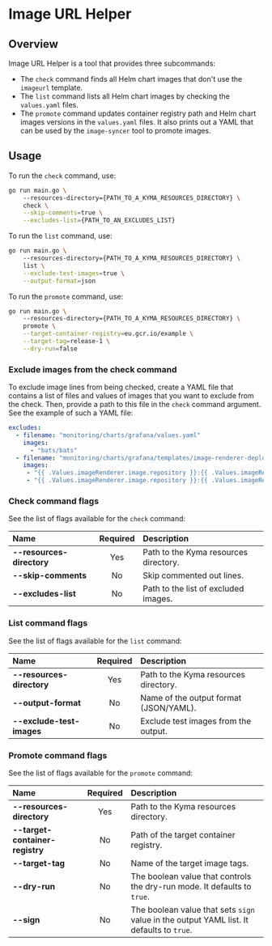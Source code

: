# Image URL Helper

## Overview

Image URL Helper is a tool that provides three subcommands:

* The `check` command finds all Helm chart images that don't use the `imageurl` template.
* The `list` command lists all Helm chart images by checking the `values.yaml` files.
* The `promote` command updates container registry path and Helm chart images versions in the `values.yaml` files. It also prints out a YAML that can be used by the `image-syncer` tool to promote images.

## Usage

To run the `check` command, use:
```bash
go run main.go \ 
    --resources-directory={PATH_TO_A_KYMA_RESOURCES_DIRECTORY} \
    check \
    --skip-comments=true \
    --excludes-list={PATH_TO_AN_EXCLUDES_LIST}
```

To run the `list` command, use:
```bash
go run main.go \ 
    --resources-directory={PATH_TO_A_KYMA_RESOURCES_DIRECTORY} \
    list \
    --exclude-test-images=true \
    --output-format=json
```

To run the `promote` command, use:
```bash
go run main.go \ 
    --resources-directory={PATH_TO_A_KYMA_RESOURCES_DIRECTORY} \
    promote \
    --target-container-registry=eu.gcr.io/example \
    --target-tag=release-1 \
    --dry-run=false
```
### Exclude images from the check command
To exclude image lines from being checked, create a YAML file that contains a list of files and values of images that you want to exclude from the check. Then, provide a path to this file in the `check` command argument. See the example of such a YAML file:

```yaml
excludes:
  - filename: "monitoring/charts/grafana/values.yaml"
    images:
      - "bats/bats"
  - filename: "monitoring/charts/grafana/templates/image-renderer-deployment.yaml"
    images:
     - "{{ .Values.imageRenderer.image.repository }}:{{ .Values.imageRenderer.image.tag }}@sha256:{{ .Values.imageRenderer.image.sha }}"
     - "{{ .Values.imageRenderer.image.repository }}:{{ .Values.imageRenderer.image.tag }}"
```


### Check command flags

See the list of flags available for the `check` command:

| Name                      | Required | Description                                                                                          |
| :------------------------ | :------: | :--------------------------------------------------------------------------------------------------- |
| **--resources-directory** |   Yes    | Path to the Kyma resources directory.|
| **--skip-comments**       |    No    | Skip commented out lines.|
| **--excludes-list**       |    No    | Path to the list of excluded images.|

### List command flags

See the list of flags available for the `list` command:

| Name                      | Required | Description                                                                                          |
| :------------------------ | :------: | :--------------------------------------------------------------------------------------------------- |
| **--resources-directory** |   Yes    | Path to the Kyma resources directory.|
| **--output-format**       |    No    | Name of the output format (JSON/YAML).|
| **--exclude-test-images**  |    No    | Exclude test images from the output.|


### Promote command flags

See the list of flags available for the `promote` command:

| Name                      | Required | Description                                                                                          |
| :------------------------ | :------: | :--------------------------------------------------------------------------------------------------- |
| **--resources-directory** |   Yes    | Path to the Kyma resources directory.|
| **--target-container-registry** |    No    | Path of the target container registry.|
| **--target-tag**  |    No    | Name of the target image tags.|
| **--dry-run**  |    No    | The boolean value that controls the dry-run mode. It defaults to `true`.|
| **--sign**  |    No    | The boolean value that sets `sign` value in the output YAML list. It defaults to `true`.|
